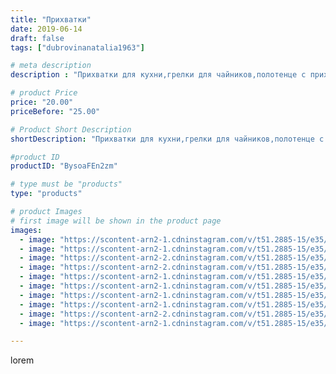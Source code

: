 ```yaml
---
title: "Прихватки"
date: 2019-06-14
draft: false
tags: ["dubrovinanatalia1963"]

# meta description
description : "Прихватки для кухни,грелки для чайников,полотенце с прихваткой"

# product Price
price: "20.00"
priceBefore: "25.00"

# Product Short Description
shortDescription: "Прихватки для кухни,грелки для чайников,полотенце с прихваткой"

#product ID
productID: "BysoaFEn2zm"

# type must be "products"
type: "products"

# product Images
# first image will be shown in the product page
images:
  - image: "https://scontent-arn2-1.cdninstagram.com/v/t51.2885-15/e35/61699149_140631523679259_2131198511549264447_n.jpg?_nc_ht=scontent-arn2-1.cdninstagram.com&_nc_cat=103&_nc_ohc=GHyTG_IVH2cAX8Ys30c&se=8&tp=1&oh=9487a344a7368cdde32781a819f1738f&oe=605B0486&ig_cache_key=MjA2NjIwNDAzOTc1NTY0MTE1OA%3D%3D.2"
  - image: "https://scontent-arn2-1.cdninstagram.com/v/t51.2885-15/e35/62466058_119188279329225_6462378584831919012_n.jpg?_nc_ht=scontent-arn2-1.cdninstagram.com&_nc_cat=109&_nc_ohc=q9_UAzvP_FoAX95Mueg&se=7&tp=1&oh=54fe0383abf5f97de78fcd4825f4826d&oe=605DB1B9&ig_cache_key=MjA2NjIwNDAzOTg1NjI4Mzg4Mw%3D%3D.2"
  - image: "https://scontent-arn2-2.cdninstagram.com/v/t51.2885-15/e35/62381427_631268360720600_3541715203123854039_n.jpg?_nc_ht=scontent-arn2-2.cdninstagram.com&_nc_cat=108&_nc_ohc=D3LNg2es7HYAX8peEGC&se=7&tp=1&oh=7e90599e42d4915ba5ee813d6ce44fb3&oe=605C38CC&ig_cache_key=MjA2NjIwNDAzOTg4MTY0MTA1OQ%3D%3D.2"
  - image: "https://scontent-arn2-2.cdninstagram.com/v/t51.2885-15/e35/62540246_868254733535240_7435843665672734450_n.jpg?_nc_ht=scontent-arn2-2.cdninstagram.com&_nc_cat=108&_nc_ohc=R83cA5nn2AIAX88gdXn&se=7&tp=1&oh=97fc42a5d1f2d1df38d0256951a8ee9a&oe=605D09AB&ig_cache_key=MjA2NjIwNDAzOTgyMjc3NTc4OA%3D%3D.2"
  - image: "https://scontent-arn2-1.cdninstagram.com/v/t51.2885-15/e35/61543240_558861201185039_1698051291564600451_n.jpg?_nc_ht=scontent-arn2-1.cdninstagram.com&_nc_cat=111&_nc_ohc=5X0U5kxsKlQAX86zjdF&se=7&tp=1&oh=5c57a1794867cc37f6ddc8bd639cc0d8&oe=605CC475&ig_cache_key=MjA2NjIwNDAzOTc3MjQzNDkyNQ%3D%3D.2"
  - image: "https://scontent-arn2-1.cdninstagram.com/v/t51.2885-15/e35/64518704_2467622373457703_983616560443886277_n.jpg?_nc_ht=scontent-arn2-1.cdninstagram.com&_nc_cat=111&_nc_ohc=Jkjkq14hCaEAX_qqI_j&se=7&tp=1&oh=17cc1d4f7fb164c26e535dc5f4d2122f&oe=6059DE7D&ig_cache_key=MjA2NjIwNDAzOTc5Nzc5MzQwMw%3D%3D.2"
  - image: "https://scontent-arn2-1.cdninstagram.com/v/t51.2885-15/e35/62249712_413354059392466_7325606227459940880_n.jpg?_nc_ht=scontent-arn2-1.cdninstagram.com&_nc_cat=110&_nc_ohc=0wmxw6msN5IAX_7D68M&se=7&tp=1&oh=9d9d39463ca374c6a68d06226aa29ea3&oe=605B641F&ig_cache_key=MjA2NjIwNDAzOTgwNTk5NTc3Mg%3D%3D.2"
  - image: "https://scontent-arn2-1.cdninstagram.com/v/t51.2885-15/e35/61752530_2474938696061641_8386032345214576788_n.jpg?_nc_ht=scontent-arn2-1.cdninstagram.com&_nc_cat=101&_nc_ohc=hvvZspQszIkAX-DEP22&se=7&tp=1&oh=53bd861ef8ba3c7d33632914c738a684&oe=605ADDCB&ig_cache_key=MjA2NjIwNDAzOTkyMzUxMTY5MA%3D%3D.2"
  - image: "https://scontent-arn2-2.cdninstagram.com/v/t51.2885-15/e35/61312323_644469279362280_5101870797660164169_n.jpg?_nc_ht=scontent-arn2-2.cdninstagram.com&_nc_cat=100&_nc_ohc=PPSi_j9UgIYAX9Jjs-3&se=7&tp=1&oh=fc743aaea0d51c00809f838fc18f24f1&oe=605BA6B4&ig_cache_key=MjA2NjIwNDAzOTk1NzA5NjcyOQ%3D%3D.2"
  - image: "https://scontent-arn2-1.cdninstagram.com/v/t51.2885-15/e35/62488146_2267974420184415_7340710360087019065_n.jpg?_nc_ht=scontent-arn2-1.cdninstagram.com&_nc_cat=103&_nc_ohc=65mS8xZlHg4AX_VSkSi&se=7&tp=1&oh=e4dae276b6d37a9f21c8200615bc7f93&oe=605A4866&ig_cache_key=MjA2NjIwNDAzOTgzOTY0NTUzNw%3D%3D.2"

---
```

lorem
